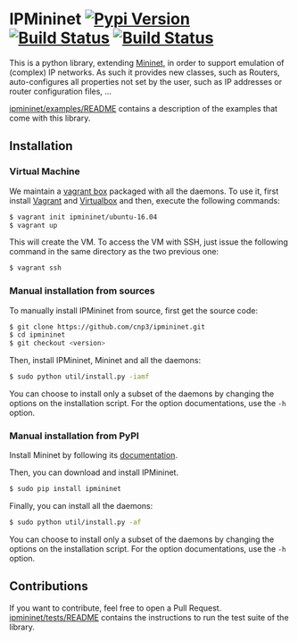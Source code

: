 # IPMininet [![Pypi Version](https://img.shields.io/pypi/v/ipmininet.svg)](https://pypi.python.org/pypi/ipmininet/) [![Build Status](https://jenkins-mininet.info.ucl.ac.be/buildStatus/icon?job=ipmininet%2Fpythonversion%3Dipmininet-py2&subject=Python2.7)](https://jenkins-mininet.info.ucl.ac.be/job/ipmininet/pythonversion=ipmininet-py2/) [![Build Status](https://jenkins-mininet.info.ucl.ac.be/buildStatus/icon?job=ipmininet%2Fpythonversion%3Dipmininet-py35&subject=Python3.5)](https://jenkins-mininet.info.ucl.ac.be/job/ipmininet/pythonversion=ipmininet-py35/)

This is a python library, extending [Mininet](http://mininet.org), in order
to support emulation of (complex) IP networks. As such it provides new classes,
such as Routers, auto-configures all properties not set by the user, such as
IP addresses or router configuration files, ...

[ipmininet/examples/README](ipmininet/examples/README.md) 
contains a description of the examples that come with this library.

## Installation

### Virtual Machine

We maintain a [vagrant box](https://app.vagrantup.com/ipmininet/boxes/ubuntu-16.04)
packaged with all the daemons.
To use it, first install [Vagrant](https://www.vagrantup.com/downloads.html)
and [Virtualbox](https://www.virtualbox.org/wiki/Downloads)
and then, execute the following commands:
```bash
$ vagrant init ipmininet/ubuntu-16.04
$ vagrant up
```
This will create the VM. To access the VM with SSH, just issue the
following command in the same directory as the two previous one:
```bash
$ vagrant ssh
```

### Manual installation from sources

To manually install IPMininet from source, first get the source code:

```bash
$ git clone https://github.com/cnp3/ipmininet.git
$ cd ipmininet
$ git checkout <version>
```

Then, install IPMininet, Mininet and all the daemons:

```bash
$ sudo python util/install.py -iamf
```

You can choose to install only a subset of the daemons
by changing the options on the installation script.
For the option documentations, use the ``-h`` option.

### Manual installation from PyPI

Install Mininet by following its
[documentation](http://mininet.org/download/).

Then, you can download and install IPMininet.

```bash
$ sudo pip install ipmininet
```

Finally, you can install all the daemons:

```bash
$ sudo python util/install.py -af
```

You can choose to install only a subset of the daemons
by changing the options on the installation script.
For the option documentations, use the ``-h`` option.

## Contributions

If you want to contribute, feel free to open a Pull Request.
[ipmininet/tests/README](ipmininet/tests/README.md)
contains the instructions to run the test suite of the library.

